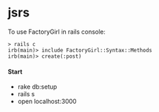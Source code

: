 # jsrs

To use FactoryGirl in rails console:
```
> rails c
irb(main)> include FactoryGirl::Syntax::Methods
irb(main)> create(:post)
```

#### Start
- rake db:setup
- rails s
- open localhost:3000

